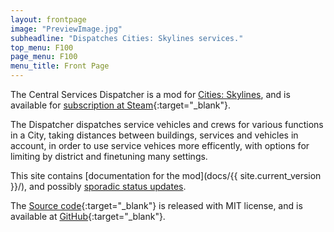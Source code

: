 ```yaml
---
layout: frontpage
image: "PreviewImage.jpg"
subheadline: "Dispatches Cities: Skylines services."
top_menu: F100
page_menu: F100
menu_title: Front Page
---
```


The Central Services Dispatcher is a mod for [Cities: Skylines](http://www.citiesskylines.com/), and is available for [subscription at Steam](http://steamcommunity.com/sharedfiles/filedetails/?id=512341354){:target="_blank"}.

The Dispatcher dispatches service vehicles and crews for various functions in a City, taking distances between buildings, services and vehicles in account, in order to use service vehices more efficently, with options for limiting by district and finetuning many settings.

This site contains [documentation for the mod](docs/{{ site.current_version }}/),
and possibly [sporadic status updates](blog/).

The [Source code](https://github.com/DinkyToyz/wtmcsServiceDispatcher){:target="_blank"} is released with MIT license, and is available at [GitHub](https://github.com/DinkyToyz/wtmcsServiceDispatcher){:target="_blank"}.
